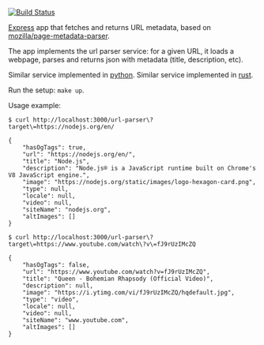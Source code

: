 [![Build Status](https://travis-ci.org/serebrov/urlmeta-nodejs.svg?branch=master)](https://travis-ci.org/serebrov/urlmeta-nodejs)

[Express](https://expressjs.com/) app that fetches and returns URL metadata, based on [mozilla/page-metadata-parser](https://github.com/mozilla/page-metadata-parser).

The app implements the url parser service: for a given URL, it loads a webpage, parses and returns json with metadata (title, description, etc).

Similar service implemented in [python](https://github.com/serebrov/urlmeta-python).
Similar service implemented in [rust](https://github.com/serebrov/urlmeta-rust).

Run the setup: `make up`.

Usage example:

```
$ curl http://localhost:3000/url-parser\?target\=https://nodejs.org/en/

{
    "hasOgTags": true,
    "url": "https://nodejs.org/en/",
    "title": "Node.js",
    "description": "Node.js® is a JavaScript runtime built on Chrome's V8 JavaScript engine.",
    "image": "https://nodejs.org/static/images/logo-hexagon-card.png",
    "type": null,
    "locale": null,
    "video": null,
    "siteName": "nodejs.org",
    "altImages": []
}
```

```
$ curl http://localhost:3000/url-parser\?target\=https://www.youtube.com/watch\?v\=fJ9rUzIMcZQ

{
    "hasOgTags": false,
    "url": "https://www.youtube.com/watch?v=fJ9rUzIMcZQ",
    "title": "Queen - Bohemian Rhapsody (Official Video)",
    "description": null,
    "image": "https://i.ytimg.com/vi/fJ9rUzIMcZQ/hqdefault.jpg",
    "type": "video",
    "locale": null,
    "video": null,
    "siteName": "www.youtube.com",
    "altImages": []
}
```
